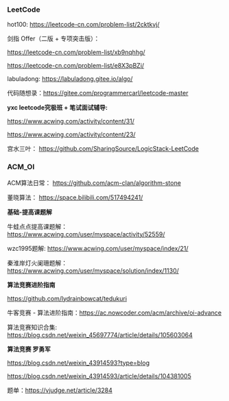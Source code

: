 ### LeetCode 

hot100:  https://leetcode-cn.com/problem-list/2cktkvj/

剑指 Offer（二版 + 专项突击版）： 

https://leetcode-cn.com/problem-list/xb9nqhhg/

https://leetcode-cn.com/problem-list/e8X3pBZi/

labuladong:  https://labuladong.gitee.io/algo/

代码随想录：https://gitee.com/programmercarl/leetcode-master

**yxc leetcode究极班 + 笔试面试辅导:**

https://www.acwing.com/activity/content/31/

https://www.acwing.com/activity/content/23/

宫水三叶： https://github.com/SharingSource/LogicStack-LeetCode

### ACM_OI 

ACM算法日常： https://github.com/acm-clan/algorithm-stone

董晓算法： https://space.bilibili.com/517494241/

**基础-提高课题解**

牛蛙点点提高课题解：https://www.acwing.com/user/myspace/activity/52559/

wzc1995题解: https://www.acwing.com/user/myspace/index/21/

秦淮岸灯火阑珊题解：https://www.acwing.com/user/myspace/solution/index/1130/

**算法竞赛进阶指南**

https://github.com/lydrainbowcat/tedukuri

牛客竞赛 - 算法进阶指南：https://ac.nowcoder.com/acm/archive/oi-advance

算法竞赛知识合集: https://blog.csdn.net/weixin_45697774/article/details/105603064

**算法竞赛 罗勇军**

https://blog.csdn.net/weixin_43914593?type=blog

https://blog.csdn.net/weixin_43914593/article/details/104381005

题单：https://vjudge.net/article/3284
